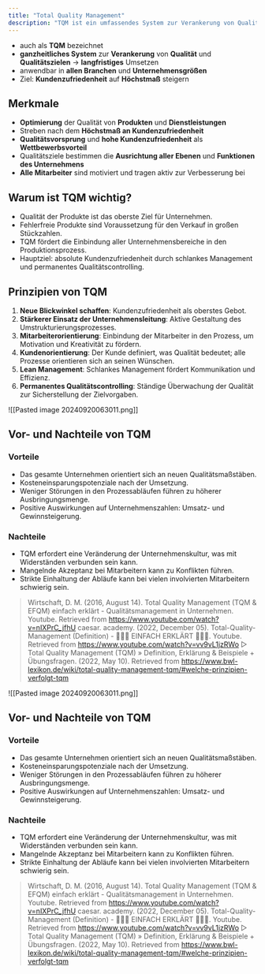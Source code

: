 ```yaml
---
title: "Total Quality Management"
description: "TQM ist ein umfassendes System zur Verankerung von Qualität in allen Unternehmensbereichen. Es zielt auf Kundenzufriedenheit ab, integriert alle Mitarbeiter und fördert kontinuierliche Verbesserung durch Prinzipien wie Kundenorientierung und Lean Management."
---
```


- auch als **TQM** bezeichnet
- **ganzheitliches System** zur **Verankerung** von **Qualität** und **Qualitätszielen** -> **langfristiges** Umsetzen
- anwendbar in **allen Branchen** und **Unternehmensgrößen**
- Ziel: **Kundenzufriedenheit** auf **Höchstmaß** steigern

## Merkmale
- **Optimierung** der Qualität von **Produkten** und **Dienstleistungen**
- Streben nach dem **Höchstmaß an Kundenzufriedenheit**
- **Qualitätsvorsprung** und **hohe Kundenzufriedenheit** als **Wettbewerbsvorteil**
- Qualitätsziele bestimmen die **Ausrichtung aller Ebenen** und **Funktionen des Unternehmens**
- **Alle Mitarbeiter** sind motiviert und tragen aktiv zur Verbesserung bei

## Warum ist TQM wichtig?
- Qualität der Produkte ist das oberste Ziel für Unternehmen.
- Fehlerfreie Produkte sind Voraussetzung für den Verkauf in großen Stückzahlen.
- TQM fördert die Einbindung aller Unternehmensbereiche in den Produktionsprozess.
- Hauptziel: absolute Kundenzufriedenheit durch schlankes Management und permanentes Qualitätscontrolling.

## Prinzipien von TQM
1. **Neue Blickwinkel schaffen**: Kundenzufriedenheit als oberstes Gebot.
2. **Stärkerer Einsatz der Unternehmensleitung**: Aktive Gestaltung des Umstrukturierungsprozesses.
3. **Mitarbeiterorientierung**: Einbindung der Mitarbeiter in den Prozess, um Motivation und Kreativität zu fördern.
4. **Kundenorientierung**: Der Kunde definiert, was Qualität bedeutet; alle Prozesse orientieren sich an seinen Wünschen.
5. **Lean Management**: Schlankes Management fördert Kommunikation und Effizienz.
6. **Permanentes Qualitätscontrolling**: Ständige Überwachung der Qualität zur Sicherstellung der Zielvorgaben.

![[Pasted image 20240920063011.png]]

## Vor- und Nachteile von TQM

### Vorteile
- Das gesamte Unternehmen orientiert sich an neuen Qualitätsmaßstäben.
- Kosteneinsparungspotenziale nach der Umsetzung.
- Weniger Störungen in den Prozessabläufen führen zu höherer Ausbringungsmenge.
- Positive Auswirkungen auf Unternehmenszahlen: Umsatz- und Gewinnsteigerung.

### Nachteile
- TQM erfordert eine Veränderung der Unternehmenskultur, was mit Widerständen verbunden sein kann.
- Mangelnde Akzeptanz bei Mitarbeitern kann zu Konflikten führen.
- Strikte Einhaltung der Abläufe kann bei vielen involvierten Mitarbeitern schwierig sein.


> Wirtschaft, D. M. (2016, August 14). Total Quality Management (TQM & EFQM) einfach erklärt - Qualitätsmanagement in Unternehmen. Youtube. Retrieved from https://www.youtube.com/watch?v=nIXPrC_jfhU
> caesar. academy. (2022, December 05). Total-Quality-Management (Definition) - 👨🏼‍🎓 EINFACH ERKLÄRT 👩🏼‍🎓. Youtube. Retrieved from https://www.youtube.com/watch?v=vv9vL1jzRWo
> ▷ Total Quality Management (TQM) » Definition, Erklärung & Beispiele + Übungsfragen. (2022, May 10). Retrieved from https://www.bwl-lexikon.de/wiki/total-quality-management-tqm/#welche-prinzipien-verfolgt-tqm

![[Pasted image 20240920063011.png]]

## Vor- und Nachteile von TQM

### Vorteile
- Das gesamte Unternehmen orientiert sich an neuen Qualitätsmaßstäben.
- Kosteneinsparungspotenziale nach der Umsetzung.
- Weniger Störungen in den Prozessabläufen führen zu höherer Ausbringungsmenge.
- Positive Auswirkungen auf Unternehmenszahlen: Umsatz- und Gewinnsteigerung.

### Nachteile
- TQM erfordert eine Veränderung der Unternehmenskultur, was mit Widerständen verbunden sein kann.
- Mangelnde Akzeptanz bei Mitarbeitern kann zu Konflikten führen.
- Strikte Einhaltung der Abläufe kann bei vielen involvierten Mitarbeitern schwierig sein.


> Wirtschaft, D. M. (2016, August 14). Total Quality Management (TQM & EFQM) einfach erklärt - Qualitätsmanagement in Unternehmen. Youtube. Retrieved from https://www.youtube.com/watch?v=nIXPrC_jfhU
> caesar. academy. (2022, December 05). Total-Quality-Management (Definition) - 👨🏼‍🎓 EINFACH ERKLÄRT 👩🏼‍🎓. Youtube. Retrieved from https://www.youtube.com/watch?v=vv9vL1jzRWo
> ▷ Total Quality Management (TQM) » Definition, Erklärung & Beispiele + Übungsfragen. (2022, May 10). Retrieved from https://www.bwl-lexikon.de/wiki/total-quality-management-tqm/#welche-prinzipien-verfolgt-tqm